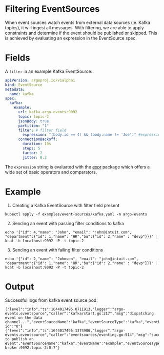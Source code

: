 # Filtering EventSources

When event sources watch events from external data sources (ie. Kafka topics), it will ingest all messages.
With filtering, we are able to apply constraints and determine if the event should be published or skipped.
This is achieved by evaluating an expression in the EventSource spec.

# Fields

A `filter` in an example Kafka EventSource:

```yaml
apiVersion: argoproj.io/v1alpha1
kind: EventSource
metadata:
  name: kafka
spec:
  kafka:
    example:
      url: kafka.argo-events:9092
      topic: topic-2
      jsonBody: true
      partition: "1"
      filter: # filter field 
        expression: "(body.id == 4) && (body.name != 'Joe')" #expression to be evaluated
      connectionBackoff:
        duration: 10s
        steps: 5
        factor: 2
        jitter: 0.2
```

The `expression` string is evaluated with the [expr](https://github.com/expr-lang/expr) package which offers a wide set of basic operators and comparators.

# Example

1. Creating a Kafka EventSource with filter field present

```
kubectl apply -f examples/event-sources/kafka.yaml -n argo-events
```

2. Sending an event with passing filter conditions to kafka

```
echo '{"id": 4,"name": "John", "email": "john@intuit.com", "department":{"id": 1,"name": "HR","bu":{"id": 2,"name" : "devp"}}}' | kcat -b localhost:9092 -P -t topic-2
```

3. Sending an event with failing filter conditions

```
echo '{"id": 2,"name": "Johnson", "email": "john@intuit.com", "department":{"id": 1,"name": "HR","bu":{"id": 2,"name" : "devp"}}}' | kcat -b localhost:9092 -P -t topic-2
```

# Output

Successful logs from kafka event source pod:

```
{"level":"info","ts":1644017495.0711913,"logger":"argo-events.eventsource","caller":"kafka/start.go:217","msg":"dispatching event on the data channel...","eventSourceName":"kafka","eventSourceType":"kafka","eventName":"example","partition-id":"0"}
{"level":"info","ts":1644017495.1374986,"logger":"argo-events.eventsource","caller":"eventsources/eventing.go:514","msg":"succeeded to publish an event","eventSourceName":"kafka","eventName":"example","eventSourceType":"kafka","eventID":"kafka:example:kafka-broker:9092:topic-2:0:7"}
```
